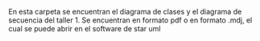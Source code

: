 En esta carpeta se encuentran el diagrama de clases y el diagrama de secuencia del taller 1. Se encuentran en formato pdf o en formato .mdj, el cual se puede abrir en el software de star uml
